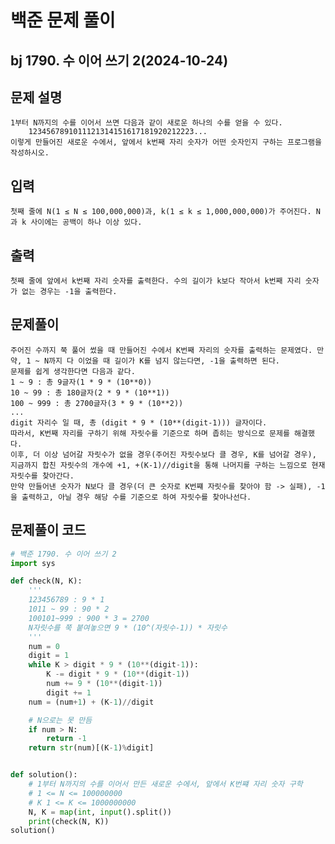 # 백준 문제 풀이
## bj 1790. 수 이어 쓰기 2(2024-10-24)

## 문제 설명
    1부터 N까지의 수를 이어서 쓰면 다음과 같이 새로운 하나의 수를 얻을 수 있다.
        1234567891011121314151617181920212223...
    이렇게 만들어진 새로운 수에서, 앞에서 k번째 자리 숫자가 어떤 숫자인지 구하는 프로그램을 작성하시오.

## 입력
    첫째 줄에 N(1 ≤ N ≤ 100,000,000)과, k(1 ≤ k ≤ 1,000,000,000)가 주어진다. N과 k 사이에는 공백이 하나 이상 있다.

## 출력
    첫째 줄에 앞에서 k번째 자리 숫자를 출력한다. 수의 길이가 k보다 작아서 k번째 자리 숫자가 없는 경우는 -1을 출력한다.

## 문제풀이
    주어진 수까지 쭉 풀어 썼을 때 만들어진 수에서 K번째 자리의 숫자를 출력하는 문제였다. 만약, 1 ~ N까지 다 이었을 때 길이가 K를 넘지 않는다면, -1을 출력하면 된다. 
    문제를 쉽게 생각한다면 다음과 같다.
    1 ~ 9 : 총 9글자(1 * 9 * (10**0))
    10 ~ 99 : 총 180글자(2 * 9 * (10**1))
    100 ~ 999 : 총 2700글자(3 * 9 * (10**2))
    ...
    digit 자리수 일 때, 총 (digit * 9 * (10**(digit-1))) 글자이다.
    따라서, K번째 자리를 구하기 위해 자릿수를 기준으로 하며 좁히는 방식으로 문제를 해결했다.
    이후, 더 이상 넘어갈 자릿수가 없을 경우(주어진 자릿수보다 클 경우, K를 넘어갈 경우), 지금까지 합친 자릿수의 개수에 +1, +(K-1)//digit을 통해 나머지를 구하는 느낌으로 현재 자릿수를 찾아간다.
    만약 만들어낸 숫자가 N보다 클 경우(더 큰 숫자로 K번쨰 자릿수를 찾아야 함 -> 실패), -1을 출력하고, 아닐 경우 해당 수를 기준으로 하여 자릿수를 찾아나선다.

## 문제풀이 코드
```python
# 백준 1790. 수 이어 쓰기 2
import sys

def check(N, K):
    '''
    123456789 : 9 * 1
    1011 ~ 99 : 90 * 2
    100101~999 : 900 * 3 = 2700
    N자릿수를 쭉 붙여놓으면 9 * (10^(자릿수-1)) * 자릿수
    '''
    num = 0
    digit = 1
    while K > digit * 9 * (10**(digit-1)):
        K -= digit * 9 * (10**(digit-1))
        num += 9 * (10**(digit-1))
        digit += 1
    num = (num+1) + (K-1)//digit

    # N으로는 못 만듬
    if num > N:
        return -1
    return str(num)[(K-1)%digit]


def solution():
    # 1부터 N까지의 수를 이어서 만든 새로운 수에서, 앞에서 K번쨰 자리 숫자 구학
    # 1 <= N <= 100000000
    # K 1 <= K <= 1000000000
    N, K = map(int, input().split())
    print(check(N, K))
solution()
```
